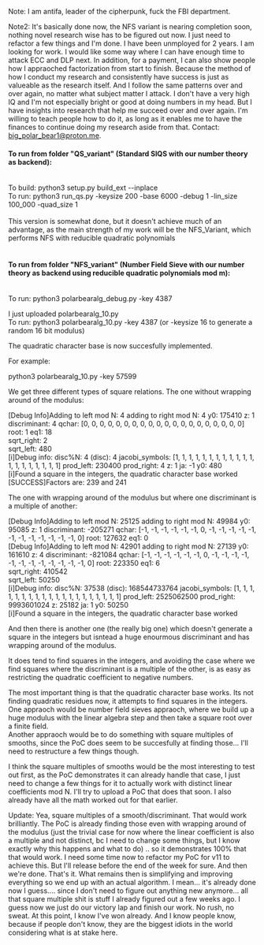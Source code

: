 Note: I am antifa, leader of the cipherpunk, fuck the FBI department. 

Note2: It's basically done now, the NFS variant is nearing completion soon, nothing novel research wise has to be figured out now. I just need to refactor a few things and I'm done.
I have been unmployed for 2 years. I am looking for work. I would like some way where I can have enough time to attack ECC and DLP next. In addition, for a payment, I can also show people how I appraoched factorization from start to finish. Because the method of how I conduct my research and consistently have success is just as valueable as the research itself. And I follow the same patterns over and over again, no matter what subject matter I attack. I don't have a very high IQ and I'm not especially bright or good at doing numbers in my head. But I have insights into research that help me succeed over and over again. I'm willing to teach people how to do it, as long as it enables me to have the finances to continue doing my research aside from that. Contact: big_polar_bear1@proton.me.

#### To run from folder "QS_variant" (Standard SIQS with our number theory as backend):</br></br>
To build: python3 setup.py build_ext --inplace</br>
To run: python3 run_qs.py -keysize 200 -base 6000 -debug 1 -lin_size 100_000 -quad_size 1</br></br>
This version is somewhat done, but it doesn't achieve much of an advantage, as the main strength of my work will be the NFS_Variant, which performs NFS with reducible quadratic polynomials<br><br>
#### To run from folder "NFS_variant" (Number Field Sieve with our number theory as backend using reducible quadratic polynomials mod m):</br></br>
To run: python3 polarbearalg_debug.py -key 4387 

I just uploaded polarbearalg_10.py</br>
To run: python3 polarbearalg_10.py -key 4387  (or -keysize 16 to generate a random 16 bit modulus)</br>

The quadratic character base is now succesfully implemented. </br>

For example: </br>

python3 polarbearalg_10.py -key 57599</br>

We get three different types of square relations. The one without wrapping around of the modulus:</br> 

[Debug Info]Adding to left mod N: 4 adding to right mod N: 4 y0: 175410 z: 1 discriminant: 4 qchar: [0, 0, 0, 0, 0, 0, 0, 0, 0, 0, 0, 0, 0, 0, 0, 0, 0, 0, 0, 0] root: 1 eq1: 18</br>
sqrt_right:  2</br>
sqrt_left:  480</br>
[i]Debug info: disc%N: 4 (disc): 4 jacobi_symbols: [1, 1, 1, 1, 1, 1, 1, 1, 1, 1, 1, 1, 1, 1, 1, 1, 1, 1, 1, 1] prod_left: 230400 prod_right: 4 z: 1 ja: -1 y0: 480</br>
[i]Found a square in the integers, the quadratic character base worked</br>
[SUCCESS]Factors are: 239 and 241</br>

The one with wrapping around of the modulus but where one discriminant is a multiple of another:</br>

[Debug Info]Adding to left mod N: 25125 adding to right mod N: 49984 y0: 95085 z: 1 discriminant: -205271 qchar: [-1, -1, -1, -1, -1, -1, 0, -1, -1, -1, -1, -1, -1, -1, -1, -1, -1, -1, -1, 0] root: 127632 eq1: 0</br>
[Debug Info]Adding to left mod N: 42901 adding to right mod N: 27139 y0: 161610 z: 4 discriminant: -821084 qchar: [-1, -1, -1, -1, -1, -1, 0, -1, -1, -1, -1, -1, -1, -1, -1, -1, -1, -1, -1, 0] root: 223350 eq1: 6</br>
sqrt_right:  410542</br>
sqrt_left:  50250</br>
[i]Debug info: disc%N: 37538 (disc): 168544733764 jacobi_symbols: [1, 1, 1, 1, 1, 1, 1, 1, 1, 1, 1, 1, 1, 1, 1, 1, 1, 1, 1, 1] prod_left: 2525062500 prod_right: 9993601024 z: 25182 ja: 1 y0: 50250</br>
[i]Found a square in the integers, the quadratic character base worked</br>

And then there is another one (the really big one) which doesn't generate a square in the integers but isntead a huge enourmous discriminant and has wrapping around of the modulus.</br>

It does tend to find squares in the integers, and avoiding the case where we find squares where the discriminant is a multiple of the other, is as easy as restricting the quadratic coefficient to negative numbers.</br>

The most important thing is that the quadratic character base works. Its not finding quadratic residues now, it attempts to find squares in the integers. </br>
One appraoch would be number field sieves appraoch, where we build up a huge modulus with the linear algebra step and then take a square root over a finite field.</br>
Another appraoch would be to do something with square multiples of smooths, since the PoC does seem to be succesfully at finding those... I'll need to restructure a few things though.</br>

I think the square multiples of smooths would be the most interesting to test out first, as the PoC demonstrates it can already handle that case, I just need to change a few things for it to actually work with distinct linear coefficients mod N. I'll try to upload a PoC that does that soon. I also already have all the math worked out for that earlier. 

Update: Yea, square multiples of a smooth/discriminant. That would work brilliantly. The PoC is already finding those even with wrapping around of the modulus (just the trivial case for now where the linear coefficient is also a multiple and not distinct, bc I need to change some things, but I know exactly why this happens and what to do) .. so it demonstrates 100% that that would work. I need some time now to refactor my PoC for v11 to achieve this. But I'll release before the end of the week for sure. And then we're done. That's it. What remains then is simplifying and improving everything so we end up with an actual algorithm. I mean... it's already done now I guess.... since I don't need to figure out anything new anymore... all that square multiple shit is stuff I already figured out a few weeks ago. I guess now we just do our victory lap and finish our work. No rush, no sweat. At this point, I know I've won already. And I know people know, because if people don't know, they are the biggest idiots in the world considering what is at stake here.
